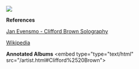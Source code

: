 

![](https://en.wikipedia.org/wiki/Clifford_Brown#/media/File:Clifford_Brown_1956.jpg)

**References**

[Jan Evensmo - Clifford Brown Solography](http://www.jazzarcheology.com/clifford-brown/)

[Wikipedia](https://en.wikipedia.org/wiki/Clifford_Brown)

**Annotated Albums**
<embed type="type="text/html" src="/artist.html#Clifford%2520Brown">
